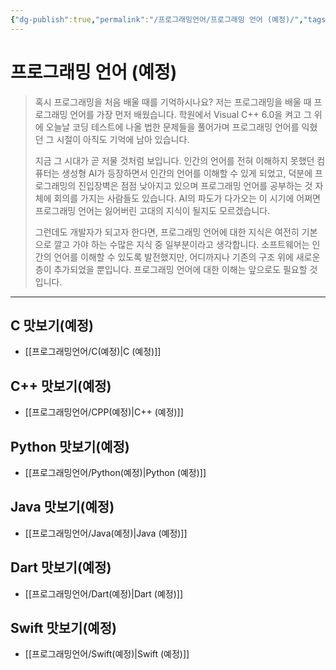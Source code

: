 ```yaml
---
{"dg-publish":true,"permalink":"/프로그래밍언어/프로그래밍 언어 (예정)/","tags":["프로그래밍언어"],"created":"2024-02-08T15:40:33.742+09:00","updated":"2024-03-05T13:17:48.087+09:00"}
---
```



# 프로그래밍 언어 (예정)

> 혹시 프로그래밍을 처음 배울 때를 기억하시나요? 저는 프로그래밍을 배울 때 프로그래밍 언어를 가장 먼저 배웠습니다. 학원에서 Visual C++ 6.0을 켜고 그 위에 오늘날 코딩 테스트에 나올 법한 문제들을 풀어가며 프로그래밍 언어를 익혔던 그 시절이 아직도 기억에 남아 있습니다.
>
> 지금 그 시대가 곧 저물 것처럼 보입니다. 인간의 언어를 전혀 이해하지 못했던 컴퓨터는 생성형 AI가 등장하면서 인간의 언어를 이해할 수 있게 되었고, 덕분에 프로그래밍의 진입장벽은 점점 낮아지고 있으며 프로그래밍 언어를 공부하는 것 자체에 회의를 가지는 사람들도 있습니다. AI의 파도가 다가오는 이 시기에 어쩌면 프로그래밍 언어는 잃어버린 고대의 지식이 될지도 모르겠습니다.
>
> 그런데도 개발자가 되고자 한다면, 프로그래밍 언어에 대한 지식은 여전히 기본으로 깔고 가야 하는 수많은 지식 중 일부분이라고 생각합니다. 소프트웨어는 인간의 언어를 이해할 수 있도록 발전했지만, 어디까지나 기존의 구조 위에 새로운 층이 추가되었을 뿐입니다. 프로그래밍 언어에 대한 이해는 앞으로도 필요할 것입니다.

---

## C 맛보기(예정)
 + [[프로그래밍언어/C(예정)\|C (예정)]]

## C++ 맛보기(예정)
+ [[프로그래밍언어/CPP(예정)\|C++ (예정)]]

## Python 맛보기(예정)
+ [[프로그래밍언어/Python(예정)\|Python (예정)]]

## Java 맛보기(예정)
+ [[프로그래밍언어/Java(예정)\|Java (예정)]]

## Dart 맛보기(예정)
+ [[프로그래밍언어/Dart(예정)\|Dart (예정)]]

## Swift 맛보기(예정)
+ [[프로그래밍언어/Swift(예정)\|Swift (예정)]]


